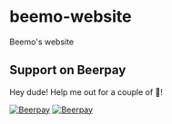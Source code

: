 # beemo-website
Beemo's website

## Support on Beerpay
Hey dude! Help me out for a couple of :beers:!

[![Beerpay](https://beerpay.io/itslukej/beemo-website/badge.svg?style=beer-square)](https://beerpay.io/itslukej/beemo-website)  [![Beerpay](https://beerpay.io/itslukej/beemo-website/make-wish.svg?style=flat-square)](https://beerpay.io/itslukej/beemo-website?focus=wish)